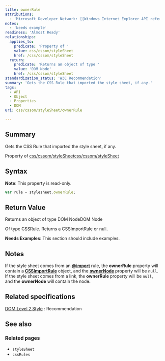 ```yaml
---
title: ownerRule
attributions:
  - 'Microsoft Developer Network: [[Windows Internet Explorer API reference](http://msdn.microsoft.com/en-us/library/ie/hh828809%28v=vs.85%29.aspx) Article]'
notes:
  - 'Needs example'
readiness: 'Almost Ready'
relationships:
  applies_to:
    predicate: 'Property of '
    value: css/cssom/styleSheet
    href: /css/cssom/styleSheet
  return:
    predicate: 'Returns an object of type '
    value: 'DOM Node'
    href: /css/cssom/styleSheet
standardization_status: 'W3C Recommendation'
summary: 'Gets the CSS Rule that imported the style sheet, if any.'
tags:
  - API
  - Object
  - Properties
  - DOM
uri: css/cssom/styleSheet/ownerRule

---
```

## Summary

Gets the CSS Rule that imported the style sheet, if any.

Property of [css/cssom/styleSheet](/css/cssom/styleSheet)[css/cssom/styleSheet](/css/cssom/styleSheet)

## Syntax

**Note**: This property is read-only.

``` js
var rule = stylesheet.ownerRule;
```

## Return Value

Returns an object of type DOM NodeDOM Node

Of type CSSRule. Returns a CSSImportRule or null.

**Needs Examples**: This section should include examples.

## Notes

If the style sheet comes from an [**@import**](/css/atrules/@import) rule, the **ownerRule** property will contain a [**CSSImportRule**](/css/cssom/CSSImportRule) object, and the [**ownerNode**](/css/cssom/styleSheet/ownerNode) property will be `null`. If the style sheet comes from a link, the **ownerRule** property will be `null`, and the **ownerNode** will contain the node.

## Related specifications

[DOM Level 2 Style](http://www.w3.org/TR/2000/REC-DOM-Level-2-Style-20001113/css.html)
:   Recommendation

## See also

### Related pages

-   `styleSheet`
-   `cssRules`
